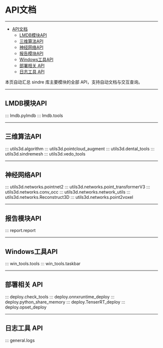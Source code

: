 # API文档

---
- [API文档](#api文档)
  - [LMDB模块API](#lmdb模块api)
  - [三维算法API](#三维算法api)
  - [神经网络API](#神经网络api)
  - [报告模块API](#报告模块api)
  - [Windows工具API](#windows工具api)
  - [部署相关 API](#部署相关-api)
  - [日志工具 API](#日志工具-api)

本页自动汇总 sindre 库主要模块的全部 API，支持自动文档与交互查询。

---

## <a id="lmdb模块api">LMDB模块API</a>
::: lmdb.pylmdb
::: lmdb.tools

---

## <a id="三维算法api">三维算法API</a>
::: utils3d.algorithm
::: utils3d.pointcloud_augment
::: utils3d.dental_tools
::: utils3d.sindremesh
::: utils3d.vedo_tools

---

## <a id="神经网络api">神经网络API</a>
::: utils3d.networks.pointnet2
::: utils3d.networks.point_transformerV3
::: utils3d.networks.conv_occ
::: utils3d.networks.network_utils
::: utils3d.networks.Reconstruct3D
::: utils3d.networks.point2voxel

---

## <a id="报告模块api">报告模块API</a>
::: report.report

---

## <a id="windows工具api">Windows工具API</a>
::: win_tools.tools
::: win_tools.taskbar

---

## <a id="部署相关-api">部署相关 API</a>
::: deploy.check_tools
::: deploy.onnxruntime_deploy
::: deploy.python_share_memory
::: deploy.TenserRT_deploy
::: deploy.opset_deploy

---

## <a id="日志工具-api">日志工具 API</a>
::: general.logs